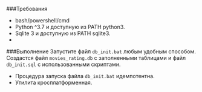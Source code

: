 ###Требования

* bash/powershell/cmd
* Python ^3.7 и доступную из PATH python3.  
* Sqlite 3 и доступную из PATH sqlite3.
* 
###Выполнение
Запустите файл `db_init.bat` любым удобным способом. <br>
Создастся файл `movies_rating.db` с заполненными таблицами и файл `db_init.sql` с использованными скриптами.

- Процедура запуска файла `db_init.bat` идемпотентна.
- Утилита кросплатформенная.

